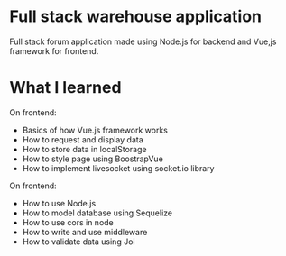 # Full stack warehouse application

Full stack forum application made using Node.js for backend and Vue,js framework for frontend.

# What I learned

On frontend:

* Basics of how Vue.js framework works
* How to request and display data
* How to store data in localStorage
* How to style page using BoostrapVue
* How to implement livesocket using socket.io library

On frontend:

* How to use Node.js
* How to model database using Sequelize
* How to use cors in node
* How to write and use middleware
* How to validate data using Joi
